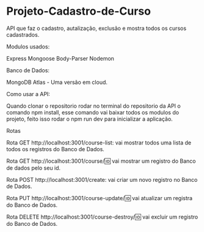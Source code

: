 # Projeto-Cadastro-de-Curso

API que faz o cadastro, autalização, exclusão e mostra todos os cursos cadastrados.

Modulos usados:

Express
Mongoose
Body-Parser
Nodemon

Banco de Dados:

MongoDB Atlas - Uma versão em cloud.

Como usar a API:

Quando clonar o repositorio rodar no terminal do repositorio da API o comando npm install, esse comando vai baixar todos os modulos do projeto, feito isso rodar o npm run dev para inicializar a aplicação.

Rotas

Rota GET http://localhost:3001/course-list: vai mostrar todos uma lista de todos os registros do Banco de Dados.

Rota GET http://localhost:3001/course/:id: vai mostrar um registro do Banco de dados pelo seu id.

Rota POST http://localhost:3001/create: vai criar um novo registro no Banco de Dados.

Rota PUT http://localhost:3001/course-update/:id: vai atualizar um registra do Banco de Dados.

Rota DELETE http://localhost:3001/course-destroy/:id: vai excluir um registro do Banco de Dados.
